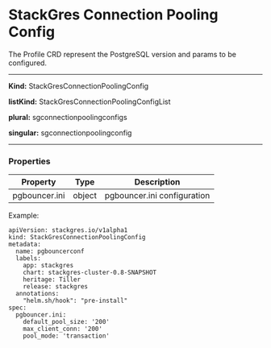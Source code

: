 # StackGres Connection Pooling Config

The Profile CRD represent the PostgreSQL version and params to be configured.

___

**Kind:** StackGresConnectionPoolingConfig

**listKind:** StackGresConnectionPoolingConfigList

**plural:** sgconnectionpoolingconfigs

**singular:** sgconnectionpoolingconfig
___

### **Properties**


| Property | Type | Description |
|-----------|------|-------------|
| pgbouncer.ini | object  | pgbouncer.ini configuration  |


Example:

```
apiVersion: stackgres.io/v1alpha1
kind: StackGresConnectionPoolingConfig
metadata:
  name: pgbouncerconf
  labels:
    app: stackgres
    chart: stackgres-cluster-0.8-SNAPSHOT
    heritage: Tiller
    release: stackgres
  annotations:
    "helm.sh/hook": "pre-install"
spec:
  pgbouncer.ini:
    default_pool_size: '200'
    max_client_conn: '200'
    pool_mode: 'transaction'
```